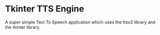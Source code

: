 # Tkinter TTS Engine
A super simple Text To Speech application which uses the ttsx3 library and the tkinter library. 
